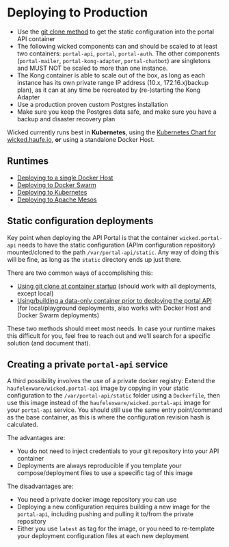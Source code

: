 # Deploying to Production

* Use the [git clone method](static-config-git-clone.md) to get the static configuration into the portal API container
* The following wicked components can and should be scaled to at least two containers: `portal-api`, `portal`, `portal-auth`. The other components (`portal-mailer`, `portal-kong-adapter`, `portal-chatbot`) are singletons and MUST NOT be scaled to more than one instance.
* The Kong container is able to scale out of the box, as long as each instance has its own private range IP address (10.x, 172.16.x)backup plan), as it can at any time be recreated by (re-)starting the Kong Adapter
* Use a production proven custom Postgres installation
* Make sure you keep the Postgres data safe, and make sure you have a backup and disaster recovery plan

Wicked currently runs best in **Kubernetes**, using the [Kubernetes Chart for wicked.haufe.io](https://github.com/Haufe-Lexware/wicked.haufe.io/tree/master/wicked), **or** using a standalone Docker Host.

## Runtimes

* [Deploying to a single Docker Host](deploying-to-docker-host.md)
* [Deploying to Docker Swarm](deploying-to-swarm.md)
* [Deploying to Kubernetes](deploying-to-kubernetes.md)
* [Deploying to Apache Mesos](deploying-to-mesos.md)

## Static configuration deployments

Key point when deploying the API Portal is that the container `wicked.portal-api` needs to have the static configuration (APIm configuration repository) mounted/cloned to the path `/var/portal-api/static`. Any way of doing this will be fine, as long as the `static` directory ends up just there.

There are two common ways of accomplishing this:

* [Using git clone at container startup](static-config-git-clone.md) (should work with all deployments, except local)
* [Using/building a data-only container prior to deploying the portal API](static-config-dataonly-container.md) (for local/playground deployments, also works with Docker Host and Docker Swarm deployments)

These two methods should meet most needs. In case your runtime makes this difficult for you, feel free to reach out and we'll search for a specific solution (and document that).

## Creating a private `portal-api` service

A third possibility involves the use of a private docker registry: Extend the `haufelexware/wicked.portal-api` image by copying in your static configuration to the `/var/portal-api/static` folder using a `Dockerfile`, then use this image instead of the `haufelexware/wicked.portal-api` image for your `portal-api` service. You should still use the same entry point/command as the base container, as this is where the configuration revision hash is calculated.

The advantages are:

* You do not need to inject credentials to your git repository into your API container
* Deployments are always reproducible if you template your compose/deployment files to use a speecific tag of this image

The disadvantages are:

* You need a private docker image repository you can use
* Deploying a new configuration requires building a new image for the `portal-api`, including pushing and pulling it to/from the private repository
* Either you use `latest` as tag for the image, or you need to re-template your deployment configuration files at each new deployment
